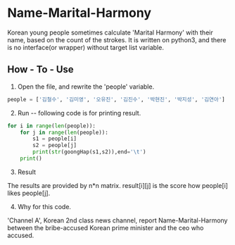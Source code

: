 # Name-Marital-Harmony
Korean young people sometimes calculate 'Marital Harmony' with their name, based on the count of the strokes.
It is written on python3, and there is no interface(or wrapper) without target list variable.


## How - To - Use

1. Open the file, and rewrite the 'people' variable.
``` python
people = ['김철수', '김미영', '오유진', '김진수', '박현진', '박지성', '김연아']
```

2. Run
-- following code is for printing result.
``` python
for i in range(len(people)):
    for j in range(len(people)):
        s1 = people[i]
        s2 = people[j]
        print(str(goongHap(s1,s2)),end='\t')
    print()
```

3. Result

The results are provided by n*n matrix. 
result[i][j] is the score how people[i] likes people[j]. 


4. Why for this code.

'Channel A', Korean 2nd class news channel, report Name-Marital-Harmony between the bribe-accused Korean prime minister and the ceo who accused. 




  
